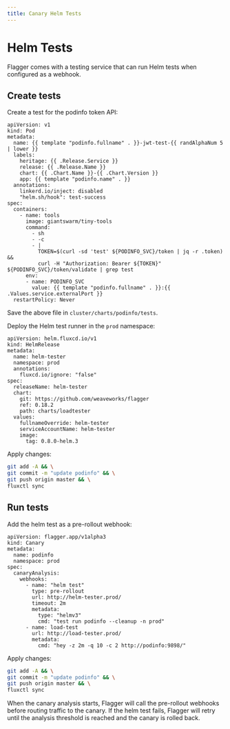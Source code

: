 ```yaml
---
title: Canary Helm Tests
---
```


# Helm Tests

Flagger comes with a testing service that can run Helm tests when configured as a webhook.

## Create tests

Create a test for the podinfo token API:

```yaml{11}
apiVersion: v1
kind: Pod
metadata:
  name: {{ template "podinfo.fullname" . }}-jwt-test-{{ randAlphaNum 5 | lower }}
  labels:
    heritage: {{ .Release.Service }}
    release: {{ .Release.Name }}
    chart: {{ .Chart.Name }}-{{ .Chart.Version }}
    app: {{ template "podinfo.name" . }}
  annotations:
    linkerd.io/inject: disabled
    "helm.sh/hook": test-success
spec:
  containers:
    - name: tools
      image: giantswarm/tiny-tools
      command:
        - sh
        - -c
        - |
          TOKEN=$(curl -sd 'test' ${PODINFO_SVC}/token | jq -r .token) &&
          curl -H "Authorization: Bearer ${TOKEN}" ${PODINFO_SVC}/token/validate | grep test
      env:
      - name: PODINFO_SVC
        value: {{ template "podinfo.fullname" . }}:{{ .Values.service.externalPort }}
  restartPolicy: Never
```

Save the above file in `cluster/charts/podinfo/tests`.

Deploy the Helm test runner in the `prod` namespace:

```yaml{7}
apiVersion: helm.fluxcd.io/v1
kind: HelmRelease
metadata:
  name: helm-tester
  namespace: prod
  annotations:
    fluxcd.io/ignore: "false"
spec:
  releaseName: helm-tester
  chart:
    git: https://github.com/weaveworks/flagger
    ref: 0.18.2
    path: charts/loadtester
  values:
    fullnameOverride: helm-tester
    serviceAccountName: helm-tester
    image:
      tag: 0.8.0-helm.3
```

Apply changes:

```sh
git add -A && \
git commit -m "update podinfo" && \
git push origin master && \
fluxctl sync
```

## Run tests

Add the helm test as a pre-rollout webhook:

```yaml{9,10,11,12,13,14,15}
apiVersion: flagger.app/v1alpha3
kind: Canary
metadata:
  name: podinfo
  namespace: prod
spec:
  canaryAnalysis:
    webhooks:
      - name: "helm test"
        type: pre-rollout
        url: http://helm-tester.prod/
        timeout: 2m
        metadata:
          type: "helmv3"
          cmd: "test run podinfo --cleanup -n prod"
      - name: load-test
        url: http://load-tester.prod/
        metadata:
          cmd: "hey -z 2m -q 10 -c 2 http://podinfo:9898/"
```

Apply changes:

```sh
git add -A && \
git commit -m "update podinfo" && \
git push origin master && \
fluxctl sync
```

When the canary analysis starts, Flagger will call the pre-rollout webhooks before routing traffic to the canary.
If the helm test fails, Flagger will retry until the analysis threshold is reached and the canary is rolled back.

